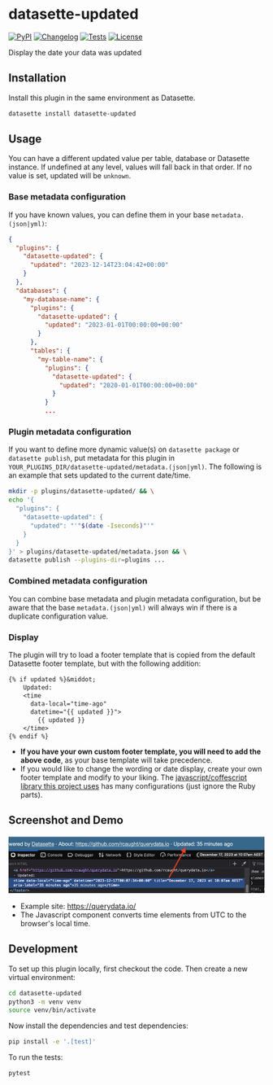 # datasette-updated

[![PyPI](https://img.shields.io/pypi/v/datasette-updated.svg)](https://pypi.org/project/datasette-updated/)
[![Changelog](https://img.shields.io/github/v/release/rcaught/datasette-updated?include_prereleases&label=changelog)](https://github.com/rcaught/datasette-updated/releases)
[![Tests](https://github.com/rcaught/datasette-updated/workflows/Test/badge.svg)](https://github.com/rcaught/datasette-updated/actions?query=workflow%3ATest)
[![License](https://img.shields.io/badge/license-Apache%202.0-blue.svg)](https://github.com/rcaught/datasette-updated/blob/main/LICENSE)

Display the date your data was updated

## Installation

Install this plugin in the same environment as Datasette.
```bash
datasette install datasette-updated
```
## Usage
You can have a different updated value per table, database or Datasette instance. If undefined at any level, values will fall back in that order. If no value is set, updated will be `unknown`.

### Base metadata configuration
If you have known values, you can define them in your base `metadata.(json|yml)`:
```json
{
  "plugins": {
    "datasette-updated": {
      "updated": "2023-12-14T23:04:42+00:00"
    }
  },
  "databases": {
    "my-database-name": {
      "plugins": {
        "datasette-updated": {
          "updated": "2023-01-01T00:00:00+00:00"
        }
      },
      "tables": {
        "my-table-name": {
          "plugins": {
            "datasette-updated": {
              "updated": "2020-01-01T00:00:00+00:00"
            }
          }
          ...
```

### Plugin metadata configuration
If you want to define more dynamic value(s) on `datasette package` or `datasette publish`, put metadata for this plugin in `YOUR_PLUGINS_DIR/datasette-updated/metadata.(json|yml)`. The following is an example that sets updated to the current date/time.
```sh
mkdir -p plugins/datasette-updated/ && \
echo '{
  "plugins": {
    "datasette-updated": {
      "updated": "'"$(date -Iseconds)"'"
    }
  }
}' > plugins/datasette-updated/metadata.json && \
datasette publish --plugins-dir=plugins ...
```

### Combined metadata configuration
You can combine base metadata and plugin metadata configuration, but be aware that the base `metadata.(json|yml)` will always win if there is a duplicate configuration value.

### Display
The plugin will try to load a footer template that is copied from the default Datasette footer template, but with the following addition:

```
{% if updated %}&middot;
    Updated:
    <time
      data-local="time-ago"
      datetime="{{ updated }}">
        {{ updated }}
    </time>
{% endif %}
```

- **If you have your own custom footer template, you will need to add the above code**, as your base template will take precedence.
- If you would like to change the wording or date display, create your own footer template and modify to your liking. The [javascript/coffescript library this project uses](https://github.com/basecamp/local_time/tree/main#example) has many configurations (just ignore the Ruby parts).

## Screenshot and Demo
![screenshot](screenshot.png?raw=true)
- Example site: https://querydata.io/
- The Javascript component converts time elements from UTC to the browser's local time.

## Development

To set up this plugin locally, first checkout the code. Then create a new virtual environment:
```bash
cd datasette-updated
python3 -m venv venv
source venv/bin/activate
```
Now install the dependencies and test dependencies:
```bash
pip install -e '.[test]'
```
To run the tests:
```bash
pytest
```
